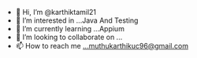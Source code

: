 - 👋 Hi, I’m @karthiktamil21
- 👀 I’m interested in ...Java And Testing
- 🌱 I’m currently learning ...Appium
- 💞️ I’m looking to collaborate on ...
- 📫 How to reach me ...muthukarthikuc96@gmail.com

<!---
karthiktamil21/karthiktamil21 is a ✨ special ✨ repository because its `README.md` (this file) appears on your GitHub profile.
You can click the Preview link to take a look at your changes.
--->

